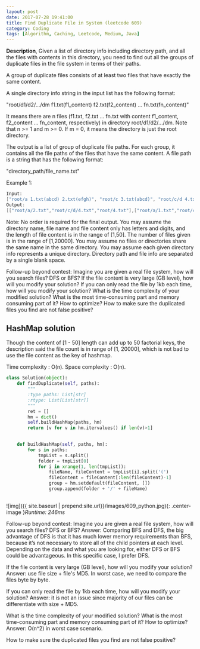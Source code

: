 ```yaml
---
layout: post
date: 2017-07-28 19:41:00
title: Find Duplicate File in System (leetcode 609)
category: Coding
tags: [Algorithm, Caching, Leetcode, Medium, Java]
---
```


**Description**,
Given a list of directory info including directory path, and all the files with contents in this directory, you need to find out all the groups of duplicate files in the file system in terms of their paths.

A group of duplicate files consists of at least two files that have exactly the same content.

A single directory info string in the input list has the following format:

"root/d1/d2/.../dm f1.txt(f1_content) f2.txt(f2_content) ... fn.txt(fn_content)"

It means there are n files (f1.txt, f2.txt ... fn.txt with content f1_content, f2_content ... fn_content, respectively) in directory root/d1/d2/.../dm. Note that n >= 1 and m >= 0. If m = 0, it means the directory is just the root directory.

The output is a list of group of duplicate file paths. For each group, it contains all the file paths of the files that have the same content. A file path is a string that has the following format:

"directory_path/file_name.txt"

Example 1:
```java
Input:
["root/a 1.txt(abcd) 2.txt(efgh)", "root/c 3.txt(abcd)", "root/c/d 4.txt(efgh)", "root 4.txt(efgh)"]
Output:  
[["root/a/2.txt","root/c/d/4.txt","root/4.txt"],["root/a/1.txt","root/c/3.txt"]]
```

Note:
No order is required for the final output.
You may assume the directory name, file name and file content only has letters and digits, and the length of file content is in the range of [1,50].
The number of files given is in the range of [1,20000].
You may assume no files or directories share the same name in the same directory.
You may assume each given directory info represents a unique directory. Directory path and file info are separated by a single blank space.

Follow-up beyond contest:
Imagine you are given a real file system, how will you search files? DFS or BFS?
If the file content is very large (GB level), how will you modify your solution?
If you can only read the file by 1kb each time, how will you modify your solution?
What is the time complexity of your modified solution? What is the most time-consuming part and memory consuming part of it? How to optimize?
How to make sure the duplicated files you find are not false positive?


## HashMap solution

Though the content of [1 - 50] length can add up to 50 factorial keys, the description said the file count is in range of [1, 20000], which is not bad to use the file content as the key of hashmap.


Time complexity : O(n).
Space complexity : O(n).

```python
class Solution(object):
    def findDuplicate(self, paths):
        """
        :type paths: List[str]
        :rtype: List[List[str]]
        """
        ret = []
        hm = dict()
        self.buildHashMap(paths, hm)
        return [v for v in hm.itervalues() if len(v)>1]

        
    def buildHashMap(self, paths, hm):
        for s in paths:
            tmpList = s.split()
            folder = tmpList[0]
            for i in xrange(1, len(tmpList)):
                fileName, fileContent = tmpList[i].split('(')
                fileContent = fileContent[:len(fileContent)-1]
                group = hm.setdefault(fileContent, [])
                group.append(folder + '/' + fileName)
            
```

![img]({{ site.baseurl | prepend:site.url}}/images/609_python.jpg){: .center-image }*Runtime: 246ms*

Follow-up beyond contest:
Imagine you are given a real file system, how will you search files? DFS or BFS?
Answer: Comparing BFS and DFS, the big advantage of DFS is that it has much lower memory requirements than BFS, because it’s not necessary to store all of the child pointers at each level. Depending on the data and what you are looking for, either DFS or BFS could be advantageous. In this specific case, I prefer DFS.

If the file content is very large (GB level), how will you modify your solution?
Answer: use file size + file's MD5. In worst case, we need to compare the files byte by byte.

If you can only read the file by 1kb each time, how will you modify your solution?
Answer: it is not an issue since majority of our files can be differentiate with size + MD5.

What is the time complexity of your modified solution? What is the most time-consuming part and memory consuming part of it? How to optimize?
Answer: O(n^2) in worst case scenario.

How to make sure the duplicated files you find are not false positive?

